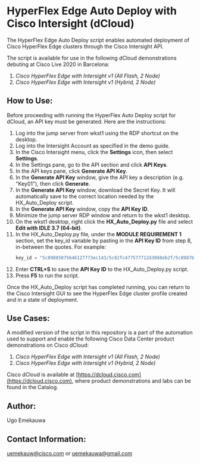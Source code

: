 # HyperFlex Edge Auto Deploy with Cisco Intersight (dCloud)

The HyperFlex Edge Auto Deploy script enables automated deployment of Cisco HyperFlex Edge clusters through the Cisco Intersight API.

The script is available for use in the following dCloud demonstrations debuting at Cisco Live 2020 in Barcelona:

1. _Cisco HyperFlex Edge with Intersight v1 (All Flash, 2 Node)_
2. _Cisco HyperFlex Edge with Intersight v1 (Hybrid, 2 Node)_

## How to Use:

Before proceeding with running the HyperFlex Auto Deploy script for dCloud, an API key must be generated. Here are the instructions:

1. Log into the jump server from wkst1 using the RDP shortcut on the desktop.
2. Log into the Intersight Account as specified in the demo guide.
3. In the Cisco Intersight menu, click the **Settings** icon, then select **Settings**.
4. In the Settings pane, go to the API section and click **API Keys**.
5. In the API keys pane, click **Generate API Key**.
6. In the **Generate API Key** window, give the API key a description (e.g. "Key01"), then click **Generate**.
7. In the **Generate API Key** window, download the Secret Key. It will automatically save to the correct location needed by the HX_Auto_Deploy script.
8. In the **Generate API Key** window, copy the **API Key ID**.
9. Minimize the jump server RDP window and return to the wkst1 desktop.
10. On the wkst1 desktop, right click the **HX_Auto_Deploy.py** file and select **Edit with IDLE 3.7 (64-bit)**.
11. In the HX_Auto_Deploy.py file, under the **MODULE REQUIREMENT 1** section, set the key_id variable by pasting in the **API Key ID** from step 8, in-between the quotes. For example:
    ```py
    key_id = "5c89885075646127773ec143/5c82fc477577712d3088eb2f/5c8987b17577712d302eaaff"
    ```
12. Enter **CTRL+S** to save the **API Key ID** to the HX_Auto_Deploy.py script.
13. Press **F5** to run the script.

Once the HX_Auto_Deploy script has completed running, you can return to the Cisco Intersight GUI to see the HyperFlex Edge cluster profile created and in a state of deployment.

## Use Cases:
A modified version of the script in this repository is a part of the automation used to support and enable the following Cisco Data Center product demonstrations on Cisco dCloud:

1. _Cisco HyperFlex Edge with Intersight v1 (All Flash, 2 Node)_
2. _Cisco HyperFlex Edge with Intersight v1 (Hybrid, 2 Node)_

Cisco dCloud is available at [https://dcloud.cisco.com](https://dcloud.cisco.com), where product demonstrations and labs can be found in the Catalog.


## Author:
Ugo Emekauwa


## Contact Information:
uemekauw@cisco.com or uemekauwa@gmail.com
